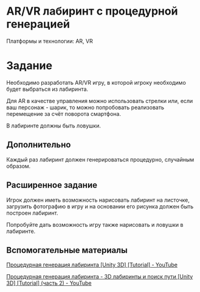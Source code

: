 # AR/VR лабиринт с процедурной генерацией

Платформы и технологии: AR, VR

# Задание

Необходимо разработать AR/VR игру, в которой игроку необходимо будет выбраться из лабиринта.

Для AR в качестве управления можно использовать стрелки или, если ваш персонаж - шарик, то можно попробовать реализовать перемещение за счёт поворота смартфона.

В лабиринте должны быть ловушки.

## Дополнительно

Каждый раз лабиринт должен генерироваться процедурно, случайным образом.

## Расширенное задание

Игрок должен иметь возможность нарисовать лабиринт на листочке, загрузить фотографию в игру и на основании его рисунка должен быть построен лабиринт.

Попробуйте дать возможность игру также нарисовать и ловушки в лабиринте.

## Вспомогательные материалы

[Процедурная генерация лабиринта [Unity 3D] [Tutorial] - YouTube](https://www.youtube.com/watch?v=s6yidLURe-s)

[Процедурная генерация лабиринта - 3D лабиринты и поиск пути [Unity 3D] [Tutorial] (часть 2) - YouTube](https://www.youtube.com/watch?v=OvBDWCyz438)
